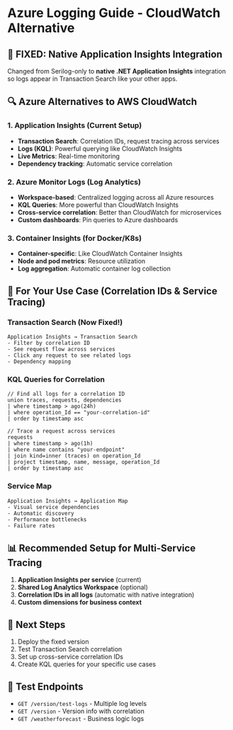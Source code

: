 # Azure Logging Guide - CloudWatch Alternative

## 🔧 **FIXED: Native Application Insights Integration**
Changed from Serilog-only to **native .NET Application Insights** integration so logs appear in Transaction Search like your other apps.

## 🔍 **Azure Alternatives to AWS CloudWatch**

### **1. Application Insights (Current Setup)**
- **Transaction Search**: Correlation IDs, request tracing across services
- **Logs (KQL)**: Powerful querying like CloudWatch Insights
- **Live Metrics**: Real-time monitoring
- **Dependency tracking**: Automatic service correlation

### **2. Azure Monitor Logs (Log Analytics)**
- **Workspace-based**: Centralized logging across all Azure resources
- **KQL Queries**: More powerful than CloudWatch Insights
- **Cross-service correlation**: Better than CloudWatch for microservices
- **Custom dashboards**: Pin queries to Azure dashboards

### **3. Container Insights (for Docker/K8s)**
- **Container-specific**: Like CloudWatch Container Insights
- **Node and pod metrics**: Resource utilization
- **Log aggregation**: Automatic container log collection

## 🎯 **For Your Use Case (Correlation IDs & Service Tracing)**

### **Transaction Search** (Now Fixed!)
```
Application Insights → Transaction Search
- Filter by correlation ID
- See request flow across services
- Click any request to see related logs
- Dependency mapping
```

### **KQL Queries for Correlation**
```kql
// Find all logs for a correlation ID
union traces, requests, dependencies
| where timestamp > ago(24h)
| where operation_Id == "your-correlation-id"
| order by timestamp asc

// Trace a request across services
requests
| where timestamp > ago(1h)
| where name contains "your-endpoint"
| join kind=inner (traces) on operation_Id
| project timestamp, name, message, operation_Id
| order by timestamp asc
```

### **Service Map**
```
Application Insights → Application Map
- Visual service dependencies
- Automatic discovery
- Performance bottlenecks
- Failure rates
```

## 📊 **Recommended Setup for Multi-Service Tracing**

1. **Application Insights per service** (current)
2. **Shared Log Analytics Workspace** (optional)
3. **Correlation IDs in all logs** (automatic with native integration)
4. **Custom dimensions for business context**

## 🚀 **Next Steps**
1. Deploy the fixed version
2. Test Transaction Search correlation
3. Set up cross-service correlation IDs
4. Create KQL queries for your specific use cases

## 📝 **Test Endpoints**
- `GET /version/test-logs` - Multiple log levels
- `GET /version` - Version info with correlation
- `GET /weatherforecast` - Business logic logs